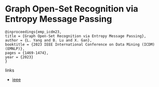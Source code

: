 # Graph Open-Set Recognition via Entropy Message Passing

```
@inproceedings{emp_icdm23,
title = {Graph Open-Set Recognition via Entropy Message Passing},
author = {L. Yang and B. Lu and X. Gan},
booktitle = {2023 IEEE International Conference on Data Mining (ICDM) (EMNLP)},
pages = {1469-1474},
year = {2023}
}
```

links
- [ieee](https://doi.org/10.1109/ICDM58522.2023.00193)
